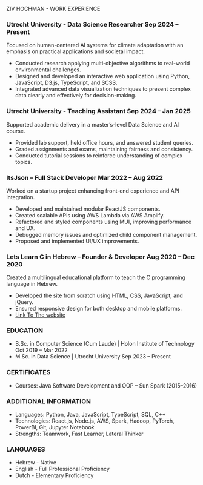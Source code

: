 ZIV HOCHMAN - WORK EXPERIENCE

### Utrecht University - Data Science Researcher Sep 2024 – Present

Focused on human-centered AI systems for climate adaptation with an emphasis on practical applications and societal impact.

- Conducted research applying multi-objective algorithms to real-world environmental challenges.
- Designed and developed an interactive web application using Python, JavaScript, D3.js, TypeScript, and SCSS.
- Integrated advanced data visualization techniques to present complex data clearly and effectively for decision-making.

### Utrecht University - Teaching Assistant Sep 2024 – Jan 2025

Supported academic delivery in a master’s-level Data Science and AI course.

- Provided lab support, held office hours, and answered student queries.
- Graded assignments and exams, maintaining fairness and consistency.
- Conducted tutorial sessions to reinforce understanding of complex topics.

### ItsJson – Full Stack Developer Mar 2022 – Aug 2022

Worked on a startup project enhancing front-end experience and API integration.

- Developed and maintained modular ReactJS components.
- Created scalable APIs using AWS Lambda via AWS Amplify.
- Refactored and styled components using MUI, improving performance and UX.
- Debugged memory issues and optimized child component management.
- Proposed and implemented UI/UX improvements.

### Lets Learn C in Hebrew – Founder & Developer Aug 2020 – Dec 2020

Created a multilingual educational platform to teach the C programming language in Hebrew.

- Developed the site from scratch using HTML, CSS, JavaScript, and jQuery.
- Ensured responsive design for both desktop and mobile platforms.
- [Link To The website](https://letslearnc.netlify.app/)

### EDUCATION

- B.Sc. in Computer Science (Cum Laude) | Holon Institute of Technology Oct 2019 – Mar 2022
- M.Sc. in Data Science | Utrecht University Sep 2023 – Present

### CERTIFICATES

- Courses: Java Software Development and OOP – Sun Spark (2015–2016)

### ADDITIONAL INFORMATION

- Languages: Python, Java, JavaScript, TypeScript, SQL, C++
- Technologies: React.js, Node.js, AWS, Spark, Hadoop, PyTorch, PowerBI, Git, Jupyter Notebook
- Strengths: Teamwork, Fast Learner, Lateral Thinker

### LANGUAGES

- Hebrew - Native
- English - Full Professional Proficiency
- Dutch - Elementary Proficiency
